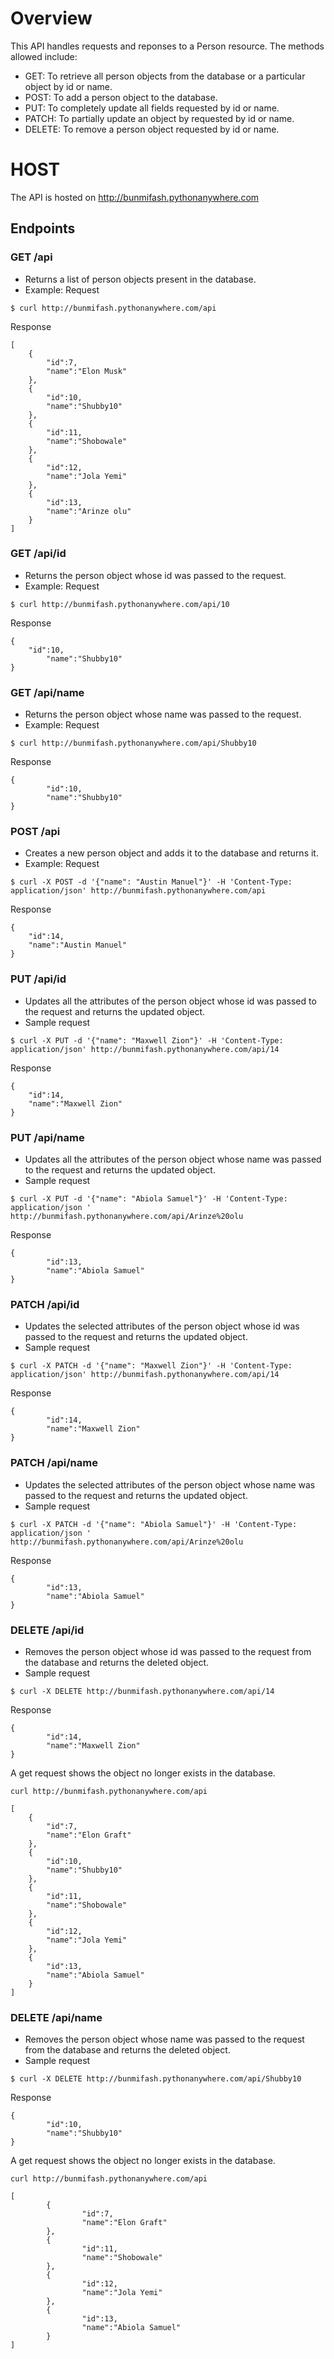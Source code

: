 # Overview
This API handles requests and reponses to a Person resource. The methods allowed include:
- GET: To retrieve all person objects from the database or a particular object by id or name.
- POST: To add a person object to the database.
- PUT: To completely update all fields requested by id or name.
- PATCH: To partially update an object by requested by id or name.
- DELETE: To remove a person object requested by id or name.

# HOST
The API is hosted on http://bunmifash.pythonanywhere.com
## Endpoints
### GET /api
- Returns a list of person objects present in the database.
- Example:
Request
```
$ curl http://bunmifash.pythonanywhere.com/api

```
Response
```
[
	{
		"id":7,
		"name":"Elon Musk"
	},
	{
		"id":10,
		"name":"Shubby10"
	},
	{
		"id":11,
		"name":"Shobowale"
	},
	{
		"id":12,
		"name":"Jola Yemi"
	},
	{
		"id":13,
		"name":"Arinze olu"
	}
]
```
### GET /api/id
- Returns the person object whose id was passed to the request.
- Example:
Request
```
$ curl http://bunmifash.pythonanywhere.com/api/10
```
Response
```
{
	"id":10,
        "name":"Shubby10"
}

```
### GET /api/name
- Returns the person object whose name was passed to the request.
- Example:
Request
```
$ curl http://bunmifash.pythonanywhere.com/api/Shubby10
```
Response
```
{
        "id":10,
        "name":"Shubby10"
}
```
### POST /api
- Creates a new person object and adds it to the database and returns it.
- Example:
Request
```
$ curl -X POST -d '{"name": "Austin Manuel"}' -H 'Content-Type: application/json' http://bunmifash.pythonanywhere.com/api
```
Response
```
{
	"id":14,
	"name":"Austin Manuel"
}
```
### PUT /api/id
- Updates all the attributes of the person object whose id was passed to the request and returns the updated object.
- Sample request
```
$ curl -X PUT -d '{"name": "Maxwell Zion"}' -H 'Content-Type: application/json' http://bunmifash.pythonanywhere.com/api/14
```
Response
```
{
	"id":14,
	"name":"Maxwell Zion"
}
```
### PUT /api/name
- Updates all the attributes of the person object whose name was passed to the request and returns the updated object.
- Sample request
```
$ curl -X PUT -d '{"name": "Abiola Samuel"}' -H 'Content-Type: application/json ' http://bunmifash.pythonanywhere.com/api/Arinze%20olu
```
Response
```
{
        "id":13,
        "name":"Abiola Samuel"
}
```
### PATCH /api/id
- Updates the selected attributes of the person object whose id was passed to the request and returns the updated object.
- Sample request
```
$ curl -X PATCH -d '{"name": "Maxwell Zion"}' -H 'Content-Type: application/json' http://bunmifash.pythonanywhere.com/api/14
```
Response
```
{
        "id":14,
        "name":"Maxwell Zion"
}
```
### PATCH /api/name
- Updates the selected attributes of the person object whose name was passed to the request and returns the updated object.
- Sample request
```
$ curl -X PATCH -d '{"name": "Abiola Samuel"}' -H 'Content-Type: application/json ' http://bunmifash.pythonanywhere.com/api/Arinze%20olu
```
Response
```
{
        "id":13,
        "name":"Abiola Samuel"
}
```
### DELETE /api/id
- Removes the person object whose id was passed to the request from the database  and returns the deleted object.
- Sample request
```
$ curl -X DELETE http://bunmifash.pythonanywhere.com/api/14
```
Response
```
{
        "id":14,
        "name":"Maxwell Zion"
}
```
A get request shows the object no longer exists in the database.

```
curl http://bunmifash.pythonanywhere.com/api
```
```
[
	{
		"id":7,
		"name":"Elon Graft"
	},
	{
		"id":10,
		"name":"Shubby10"
	},
	{
		"id":11,
		"name":"Shobowale"
	},
	{
		"id":12,
		"name":"Jola Yemi"
	},
	{
		"id":13,
		"name":"Abiola Samuel"
	}
]
```

### DELETE /api/name
- Removes the person object whose name was passed to the request from the database  and returns the deleted object.
- Sample request
```
$ curl -X DELETE http://bunmifash.pythonanywhere.com/api/Shubby10
```
Response
```
{
        "id":10,
        "name":"Shubby10"
}
```
A get request shows the object no longer exists in the database.

```
curl http://bunmifash.pythonanywhere.com/api
```
```
[
        {
                "id":7,
                "name":"Elon Graft"
        },
        {
                "id":11,
                "name":"Shobowale"
        },
        {
                "id":12,
                "name":"Jola Yemi"
        },
        {
                "id":13,
                "name":"Abiola Samuel"
        }
]
```

